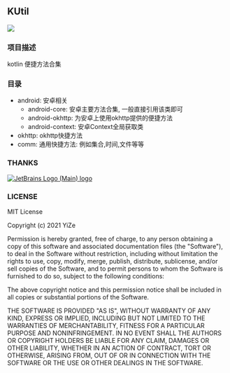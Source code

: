 ## KUtil

[![](https://jitpack.io/v/yizems/KUtil.svg)](https://jitpack.io/#yizems/KUtil)

### 项目描述

kotlin 便捷方法合集

### 目录

- android: 安卓相关
    - android-core: 安卓主要方法合集, 一般直接引用该类即可
    - android-okhttp: 为安卓上使用okhttp提供的便捷方法
    - android-context: 安卓Context全局获取类
- okhttp: okhttp快捷方法
- comm: 通用快捷方法: 例如集合,时间,文件等等

### THANKS

[![JetBrains Logo (Main) logo](https://resources.jetbrains.com/storage/products/company/brand/logos/jb_beam.svg)](https://jb.gg/OpenSourceSupport)


### LICENSE

MIT License

Copyright (c) 2021 YiZe

Permission is hereby granted, free of charge, to any person obtaining a copy
of this software and associated documentation files (the "Software"), to deal
in the Software without restriction, including without limitation the rights
to use, copy, modify, merge, publish, distribute, sublicense, and/or sell
copies of the Software, and to permit persons to whom the Software is
furnished to do so, subject to the following conditions:

The above copyright notice and this permission notice shall be included in all
copies or substantial portions of the Software.

THE SOFTWARE IS PROVIDED "AS IS", WITHOUT WARRANTY OF ANY KIND, EXPRESS OR
IMPLIED, INCLUDING BUT NOT LIMITED TO THE WARRANTIES OF MERCHANTABILITY,
FITNESS FOR A PARTICULAR PURPOSE AND NONINFRINGEMENT. IN NO EVENT SHALL THE
AUTHORS OR COPYRIGHT HOLDERS BE LIABLE FOR ANY CLAIM, DAMAGES OR OTHER
LIABILITY, WHETHER IN AN ACTION OF CONTRACT, TORT OR OTHERWISE, ARISING FROM,
OUT OF OR IN CONNECTION WITH THE SOFTWARE OR THE USE OR OTHER DEALINGS IN THE
SOFTWARE.
